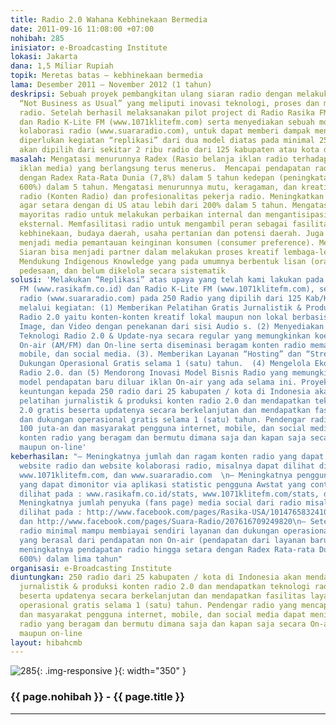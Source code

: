 ```yaml
---
title: Radio 2.0 Wahana Kebhinekaan Bermedia
date: 2011-09-16 11:08:00 +07:00
nohibah: 285
inisiator: e-Broadcasting Institute
lokasi: Jakarta
dana: 1,5 Miliar Rupiah
topik: Meretas batas – kebhinekaan bermedia
lama: Desember 2011 – November 2012 (1 tahun)
deskripsi: Sebuah proyek pembangkitan ulang siaran radio dengan melakukan tindakan
  “Not Business as Usual” yang meliputi inovasi teknologi, proses dan model bisnis
  radio. Setelah berhasil melaksanakan pilot project di Radio Rasika FM (www.rasikafm.co.id)
  dan Radio K-Lite FM (www.1071klitefm.com) serta menyediakan sebuah model ekosistem
  kolaborasi radio (www.suararadio.com), untuk dapat memberi dampak menggerakkan perubahan
  diperlukan kegiatan “replikasi” dari dua model diatas pada minimal 250 radio yang
  akan dipilih dari sekitar 2 ribu radio dari 125 kabupaten atau kota di Indonesia
masalah: Mengatasi menurunnya Radex (Rasio belanja iklan radio terhadap total belanja
  iklan media) yang berlangsung terus menerus.  Mencapai pendapatan radio agar setara
  dengan Radex Rata-Rata Dunia (7,8%) dalam 5 tahun kedepan (peningkatan pendapatan
  600%) dalam 5 tahun. Mengatasi menurunnya mutu, keragaman, dan kreatifitas  siaran
  radio (Konten Radio) dan profesionalitas pekerja radio. Meningkatkan penetrasi radio
  agar setara dengan di US atau lebih dari 200% dalam 5 tahun. Mengatasi ketidakberdayaan
  mayoritas radio untuk melakukan perbaikan internal dan mengantisipasi berbagai perubahan
  eksternal. Memfasilitasi radio untuk mengambil peran sebagai fasilitator dan promotor
  kebhinekaan, budaya daerah, usaha pertanian dan potensi daerah. Juga bisa untuk
  menjadi media pemantauan keinginan konsumen (consumer preference). Membantu Radio
  Siaran bisa menjadi partner dalam melakukan proses kreatif lembaga-lembaga budaya.
  Mendukung Indigenous Knowledge yang pada umumnya berbentuk lisan (oral) dan berbasis
  pedesaan, dan belum dikelola secara sistematik
solusi: 'Melakukan “Replikasi” atas upaya yang telah kami lakukan pada Radio Rasika
  FM (www.rasikafm.co.id) dan Radio K-Lite FM (www.1071klitefm.com), serta model kolaborasi
  radio (www.suararadio.com) pada 250 Radio yang dipilih dari 125 Kab/Kota di Indonesia
  melalui kegiatan: (1) Memberikan Pelatihan Gratis Jurnalistik & Produksi Konten
  Radio 2.0 yaitu konten-konten kreatif lokal maupun non lokal berbasis Audio, Text,
  Image, dan Video dengan penekanan dari sisi Audio s. (2) Menyediakan Secara Gratis
  Teknologi Radio 2.0 & Update-nya secara regular yang memungkinkan koeksistensi siaran
  On-air (AM/FM) dan On-line serta diseminasi beragam konten radio memanfaatkan internet,
  mobile, dan social media. (3). Memberikan Layanan “Hosting” dan “Streaming Server”  serta
  Dukungan Operasional Gratis selama 1 (satu) tahun.  (4) Mengelola Ekosistem Kolaborasi
  Radio 2.0. dan (5) Mendorong Inovasi Model Bisnis Radio yang memungkinkan timbulnya
  model pendapatan baru diluar iklan On-air yang ada selama ini. Proyek ini akan memberi
  keuntungan kepada 250 radio dari 25 kabupaten / kota di Indonesia akan mendapatkan
  pelatihan jurnalistik & produksi konten radio 2.0 dan mendapatkan teknologi radio
  2.0 gratis beserta updatenya secara berkelanjutan dan mendapatkan fasilitas layanan
  dan dukungan operasional gratis selama 1 (satu) tahun. Pendengar radio yang mencapai
  100 juta-an dan masyarakat pengguna internet, mobile, dan social media dapat menikmati
  konten radio yang beragam dan bermutu dimana saja dan kapan saja secara On-air (AM/FM)
  maupun on-line'
keberhasilan: "– Meningkatnya jumlah dan ragam konten radio yang dapat dimonitor via
  website radio dan website kolaborasi radio, misalnya dapat dilihat di : www.rasikafm.co.id,
  www.1071klitefm.com, dan www.suararadio.com  \n– Meningkatnya pengguna konten radio
  yang dapat dimonitor via aplikasi statistic pengguna Awstat yang contohnya dapat
  dilihat pada : www.rasikafm.co.id/stats, www.1071klitefm.com/stats, dan www.suararadio.com/stats\n–
  Meningkatnya jumlah penyuka (fans page) media social dari radio misal yang dapat
  dilihat pada : http://www.facebook.com/pages/Rasika-USA/101476583241077, http://www.facebook.com/pages/RADIO-K-LITE-1071-FM-BANDUNG/46456014906,
  dan http://www.facebook.com/pages/Suara-Radio/207616709249820\n– Setelah tahun pertama
  radio minimal mampu membiayai sendiri layanan dan dukungan operasional radio 2.0
  yang berasal dari pendapatan non On-air (pendapatan dari layanan barunya) dan selanjutnya
  meningkatnya pendapatan radio hingga setara dengan Radex Rata-rata Dunia (meningkat
  600%) dalam lima tahun"
organisasi: e-Broadcasting Institute
diuntungkan: 250 radio dari 25 kabupaten / kota di Indonesia akan mendapatkan pelatihan
  jurnalistik & produksi konten radio 2.0 dan mendapatkan teknologi radio 2.0 gratis
  beserta updatenya secara berkelanjutan dan mendapatkan fasilitas layanan dan dukungan
  operasional gratis selama 1 (satu) tahun. Pendengar radio yang mencapai 100 juta-an
  dan masyarakat pengguna internet, mobile, dan social media dapat menikmati konten
  radio yang beragam dan bermutu dimana saja dan kapan saja secara On-air (AM/FM)
  maupun on-line
layout: hibahcmb
---
```


![285](/static/img/hibahcmb/285.png){: .img-responsive }{: width="350" }

### {{ page.nohibah }} - {{ page.title }}

---
